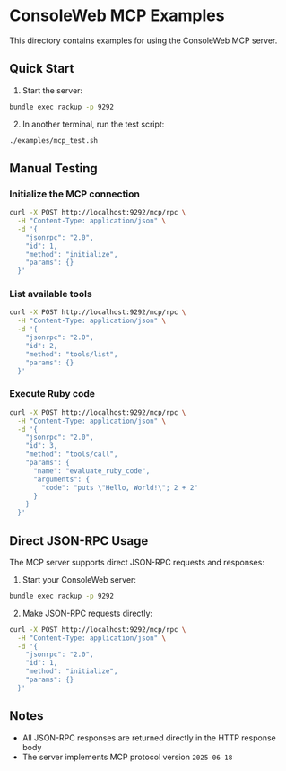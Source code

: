 # ConsoleWeb MCP Examples

This directory contains examples for using the ConsoleWeb MCP server.

## Quick Start

1. Start the server:
```bash
bundle exec rackup -p 9292
```

2. In another terminal, run the test script:
```bash
./examples/mcp_test.sh
```

## Manual Testing

### Initialize the MCP connection
```bash
curl -X POST http://localhost:9292/mcp/rpc \
  -H "Content-Type: application/json" \
  -d '{
    "jsonrpc": "2.0",
    "id": 1,
    "method": "initialize",
    "params": {}
  }'
```

### List available tools
```bash
curl -X POST http://localhost:9292/mcp/rpc \
  -H "Content-Type: application/json" \
  -d '{
    "jsonrpc": "2.0",
    "id": 2,
    "method": "tools/list",
    "params": {}
  }'
```

### Execute Ruby code
```bash
curl -X POST http://localhost:9292/mcp/rpc \
  -H "Content-Type: application/json" \
  -d '{
    "jsonrpc": "2.0",
    "id": 3,
    "method": "tools/call",
    "params": {
      "name": "evaluate_ruby_code",
      "arguments": {
        "code": "puts \"Hello, World!\"; 2 + 2"
      }
    }
  }'
```

## Direct JSON-RPC Usage

The MCP server supports direct JSON-RPC requests and responses:

1. Start your ConsoleWeb server:
```bash
bundle exec rackup -p 9292
```

2. Make JSON-RPC requests directly:
```bash
curl -X POST http://localhost:9292/mcp/rpc \
  -H "Content-Type: application/json" \
  -d '{
    "jsonrpc": "2.0",
    "id": 1,
    "method": "initialize",
    "params": {}
  }'
```

## Notes

- All JSON-RPC responses are returned directly in the HTTP response body
- The server implements MCP protocol version `2025-06-18`

